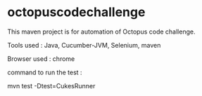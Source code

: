 # octopuscodechallenge

This maven project is for automation of Octopus code challenge.

Tools used : Java, Cucumber-JVM, Selenium, maven

Browser used : chrome

command to run the test :

mvn test -Dtest=CukesRunner
